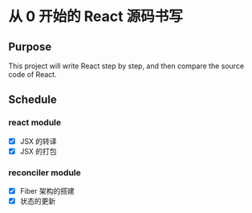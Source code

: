 # 从 0 开始的 React 源码书写

## Purpose

This project will write React step by step, and then compare the source code of React.

## Schedule

### react module

- [x] JSX 的转译
- [x] JSX 的打包

### reconciler module

- [x] Fiber 架构的搭建
- [x] 状态的更新
